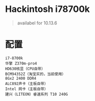 # Hackintosh i78700k

> availabel for 10.13.6


# 配置


```
i7-8700k
华擎 Z370m-pro4
HD630核显（CPU自带）
BCM94352Z（淘宝买的，当前使用）
8Gx2 2400 DDR4
ALC892声卡（主板自带）
Intel 网卡（主板自带）
建兴（LITEON）睿速系列 T10 240G

```







